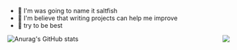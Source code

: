 - 🔭 I'm was going to name it saltfish
- 🌱 I'm believe that writing projects can help me improve
- 👯 try to be best

![Anurag's GitHub stats](https://github-readme-stats.vercel.app/api?username=saltfile&show_icons=true&theme=tokyonight)
 <img align="right" src="https://github-readme-stats.vercel.app/api/top-langs/?username=saltfile&layout=compact&theme=tokyonight">
